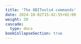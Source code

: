 ```yaml
---
title: 'The OBITools4 commands'
date: 2024-10-02T15:42:55+02:00
weight: 30
cascade:
  type: docs
bookCollapseSection: true
---
```


